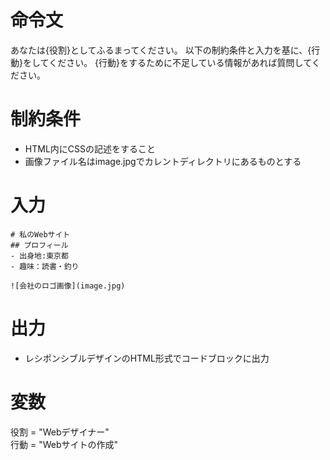 
# 命令文
あなたは{役割}としてふるまってください。
以下の制約条件と入力を基に、{行動}をしてください。
{行動}をするために不足している情報があれば質問してください。

# 制約条件
- HTML内にCSSの記述をすること
- 画像ファイル名はimage.jpgでカレントディレクトリにあるものとする

# 入力
```
# 私のWebサイト
## プロフィール
- 出身地:東京都
- 趣味：読書・釣り

![会社のロゴ画像](image.jpg)
```

# 出力
- レシポンシブルデザインのHTML形式でコードブロックに出力

# 変数
役割 = "Webデザイナー"  
行動 = "Webサイトの作成"

